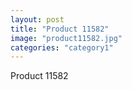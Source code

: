 ```yaml
---
layout: post
title: "Product 11582"
image: "product11582.jpg"
categories: "category1"
---
```

Product 11582
